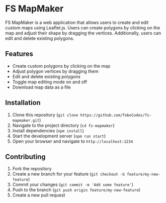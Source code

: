 # FS MapMaker

FS MapMaker is a web application that allows users to create and edit custom maps using Leaflet.js. Users can create polygons by clicking on the map and adjust their shape by dragging the vertices. Additionally, users can edit and delete existing polygons.

## Features

- Create custom polygons by clicking on the map
- Adjust polygon vertices by dragging them
- Edit and delete existing polygons
- Toggle map editing mode on and off
- Download map data as a file

## Installation

1. Clone this repository (`git clone https://github.com/ToboCodes/fs-mapmaker.git`)
2. Navigate to the project directory (`cd fs-mapmaker`)
3. Install dependencies (`npm install`)
4. Start the development server (`npm run start`)
5. Open your browser and navigate to `http://localhost:1234`

## Contributing

1. Fork the repository
2. Create a new branch for your feature (`git checkout -b feature/my-new-feature`)
3. Commit your changes (`git commit -m 'Add some feature'`)
4. Push to the branch (`git push origin feature/my-new-feature`)
5. Create a new pull request